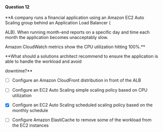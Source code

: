 #### Question  12


**A company runs a financial application using an Amazon EC2 Auto Scaling group behind an Application Load Balancer (

ALB). When running month-end reports on a specific day and time each month the application becomes unacceptably slow.

Amazon CloudWatch metrics show the CPU utilization hitting 100%.**


**What should a solutions architect recommend to ensure the application is able to handle the workload and avoid

downtime?**


- [ ] Configure an Amazon CloudFront distribution in front of the ALB


- [ ] Configure an EC2 Auto Scaling simple scaling policy based on CPU utilization


- [x] Configure an EC2 Auto Scaling scheduled scaling policy based on the monthly schedule


- [ ] Configure Amazon ElastiCache to remove some of the workload from the EC2 instances

